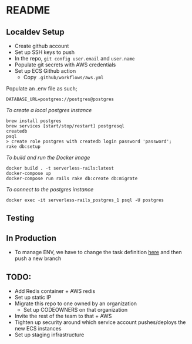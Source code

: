 # README

## Localdev Setup

* Create github account
* Set up SSH keys to push
* In the repo, `git config user.email` and `user.name`
* Populate git secrets with AWS credentials
* Set up ECS Github action
  * Copy `.github/workflows/aws.yml`

Populate an .env file as such;

```
DATABASE_URL=postgres://postgres@postgres
```

*To create a local postgres instance*
```
brew install postgres
brew services [start/stop/restart] postgresql
createdb
psql
> create role postgres with createdb login password 'password';
rake db:setup
```

*To build and run the Docker image*
```
docker build . -t serverless-rails:latest
docker-compose up
docker-compose run rails rake db:create db:migrate
```

*To connect to the postgres instance*
```
docker exec -it serverless-rails_postgres_1 psql -U postgres
```

## Testing

## In Production

* To manage ENV, we have to change the task definition [here](https://us-east-2.console.aws.amazon.com/ecs/home?region=us-east-2#/taskDefinitions) and then push a new branch

## TODO:
* Add Redis container + AWS redis
* Set up static IP
* Migrate this repo to one owned by an organization
  * Set up CODEOWNERS on that organization
* Invite the rest of the team to that + AWS
* Tighten up security around which service account pushes/deploys the new ECS instances
* Set up staging infrastructure
